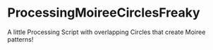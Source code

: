 # ProcessingMoireeCirclesFreaky

A little Processing Script with overlapping Circles that create Moiree patterns! 
